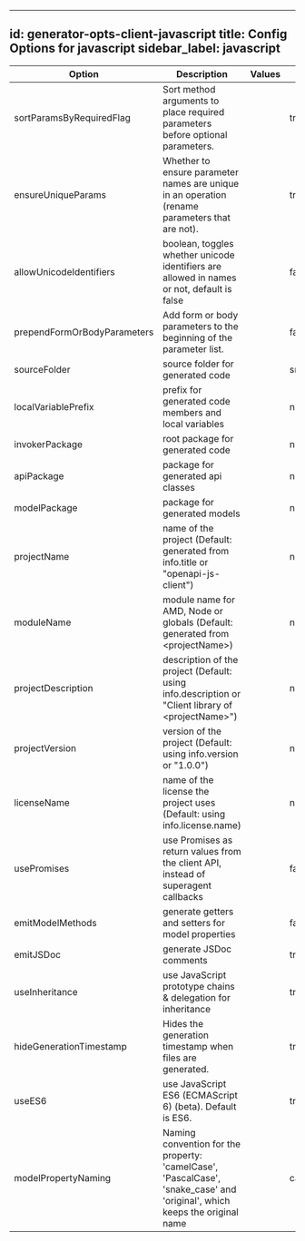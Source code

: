 
---
id: generator-opts-client-javascript
title: Config Options for javascript
sidebar_label: javascript
---

| Option | Description | Values | Default |
| ------ | ----------- | ------ | ------- |
|sortParamsByRequiredFlag|Sort method arguments to place required parameters before optional parameters.| |true|
|ensureUniqueParams|Whether to ensure parameter names are unique in an operation (rename parameters that are not).| |true|
|allowUnicodeIdentifiers|boolean, toggles whether unicode identifiers are allowed in names or not, default is false| |false|
|prependFormOrBodyParameters|Add form or body parameters to the beginning of the parameter list.| |false|
|sourceFolder|source folder for generated code| |src|
|localVariablePrefix|prefix for generated code members and local variables| |null|
|invokerPackage|root package for generated code| |null|
|apiPackage|package for generated api classes| |null|
|modelPackage|package for generated models| |null|
|projectName|name of the project (Default: generated from info.title or &quot;openapi-js-client&quot;)| |null|
|moduleName|module name for AMD, Node or globals (Default: generated from &lt;projectName&gt;)| |null|
|projectDescription|description of the project (Default: using info.description or &quot;Client library of &lt;projectName&gt;&quot;)| |null|
|projectVersion|version of the project (Default: using info.version or &quot;1.0.0&quot;)| |null|
|licenseName|name of the license the project uses (Default: using info.license.name)| |null|
|usePromises|use Promises as return values from the client API, instead of superagent callbacks| |false|
|emitModelMethods|generate getters and setters for model properties| |false|
|emitJSDoc|generate JSDoc comments| |true|
|useInheritance|use JavaScript prototype chains &amp; delegation for inheritance| |true|
|hideGenerationTimestamp|Hides the generation timestamp when files are generated.| |true|
|useES6|use JavaScript ES6 (ECMAScript 6) (beta). Default is ES6.| |true|
|modelPropertyNaming|Naming convention for the property: 'camelCase', 'PascalCase', 'snake_case' and 'original', which keeps the original name| |camelCase|
